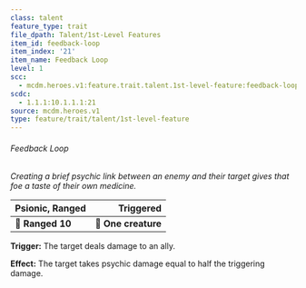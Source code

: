 ```yaml
---
class: talent
feature_type: trait
file_dpath: Talent/1st-Level Features
item_id: feedback-loop
item_index: '21'
item_name: Feedback Loop
level: 1
scc:
  - mcdm.heroes.v1:feature.trait.talent.1st-level-feature:feedback-loop
scdc:
  - 1.1.1:10.1.1.1:21
source: mcdm.heroes.v1
type: feature/trait/talent/1st-level-feature
---
```


###### Feedback Loop

*Creating a brief psychic link between an enemy and their target gives that foe a taste of their own medicine.*

| **Psionic, Ranged** |       **Triggered** |
| ------------------- | ------------------: |
| **📏 Ranged 10**    | **🎯 One creature** |

**Trigger:** The target deals damage to an ally.

**Effect:** The target takes psychic damage equal to half the triggering damage.
